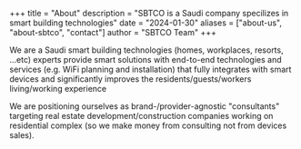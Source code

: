 +++
title = "About"
description = "SBTCO is a Saudi company specilizes in smart building technologies"
date = "2024-01-30"
aliases = ["about-us", "about-sbtco", "contact"]
author = "SBTCO Team"
+++

We are a Saudi smart building technologies (homes, workplaces, resorts, ...etc) experts provide smart solutions with end-to-end technologies and services (e.g. WiFi planning and installation) that fully integrates with smart devices and significantly improves the residents/guests/workers living/working experience

We are positioning ourselves as brand-/provider-agnostic "consultants" targeting real estate development/construction companies working on residential complex (so we make money from consulting not from devices sales).

